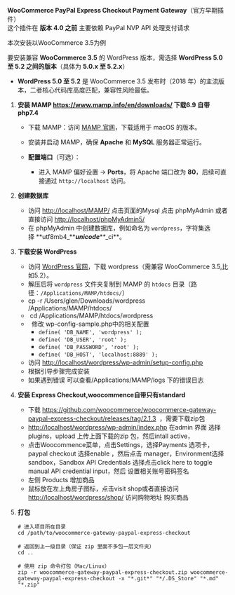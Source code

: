 **WooCommerce PayPal Express Checkout Payment Gateway**（官方早期插件）\
这个插件在 **版本 4.0 之前** 主要依赖 PayPal NVP API 处理支付请求

本次安装以WooCommerce 3.5为例

要安装兼容 **WooCommerce 3.5** 的 WordPress 版本，需选择 **WordPress 5.0 至 5.2 之间的版本**（具体为 **5.0.x 至 5.2.x**）

*   **WordPress 5.0 至 5.2** 是 WooCommerce 3.5 发布时（2018 年）的主流版本，二者核心代码库高度匹配，兼容性风险最低。

1.  **安装 MAMP <https://www.mamp.info/en/downloads/> 下载6.9 自带php7.4**

    *   下载 MAMP：访问 [MAMP 官网](https://www.mamp.info/)，下载适用于 macOS 的版本。
    *   安装并启动 MAMP，确保 **Apache** 和 **MySQL** 服务器正常运行。
    *   **配置端口**（可选）：

        *   进入 MAMP 偏好设置 → **Ports**，将 Apache 端口改为 **80**，后续可直接通过 `http://localhost` 访问。
2.  **创建数据库**

    *   访问 <http://localhost/MAMP/> 点击页面的Mysql 点击 phpMyAdmin 或者直接访问 <http://localhost/phpMyAdmin5/>
    *   在 phpMyAdmin 中创建数据库，例如命名为 `wordpress`，字符集选择 **utf8mb4\_*****unicode***\*\*\_ci\*\*。



3.  **下载安装 WordPress**

    *   访问 [WordPress 官网](https://wordpress.org/)，下载 wordpress（需兼容 WooCommerce 3.5,比如5.2）。
    *   解压后将 `wordpress` 文件夹复制到 MAMP 的 `htdocs` 目录（路径：`/Applications/MAMP/htdocs/`）
    *   &#x20;    cp -r /Users/glen/Downloads/wordpress /Applications/MAMP/htdocs/
    *   &#x20;     cd /Applications/MAMP/htdocs/wordpress 
    *         修改 wp-config-sample.php中的相关配置
        *   `define( 'DB_NAME', 'wordpress' );`
        *   `define( 'DB_USER', 'root' );`
        *   `define( 'DB_PASSWORD', 'root' );`
        *   `define( 'DB_HOST', 'localhost:8889' );`
    *   访问 <http://localhost/wordpress/wp-admin/setup-config.php>
    *   根据引导步骤完成安装
    *   如果遇到错误 可以查看/Applications/MAMP/logs 下的错误日志
4.  **安装 Express Checkout,woocommence自带只有standard**

      * 下载 <https://github.com/woocommerce/woocommerce-gateway-paypal-express-checkout/releases/tag/2.1.3>  ，需要下载zip包
      *  <http://localhost/wordpress/wp-admin/index.php> 在admin 界面 选择plugins，upload 上传上面下载的zip 包，然后intall active，
      * 点击Woocommence菜单，点击Settings，选择Payments 选项卡，paypal checkout 选择enable ，然后点击 manager，Environment选择sandbox，Sandbox API Credentials 选择点击click here to toggle manual API           credential input，然后 设置相关账号密码签名
      * 左侧 Products 增加商品 
      * 鼠标放在左上角房子图标，点击visit shop或者直接访问 <http://localhost/wordpress/shop/> 访问购物地址 购买商品
  
5. **打包**
   ```
   # 进入项目所在目录
   cd /path/to/woocommerce-gateway-paypal-express-checkout

   # 返回到上一级目录（保证 zip 里面不多包一层文件夹）
   cd ..

   # 使用 zip 命令打包（Mac/Linux）
   zip -r woocommerce-gateway-paypal-express-checkout.zip woocommerce-gateway-paypal-express-checkout -x "*.git*" "*/.DS_Store" "*.md" "*.zip"
      
   ```
